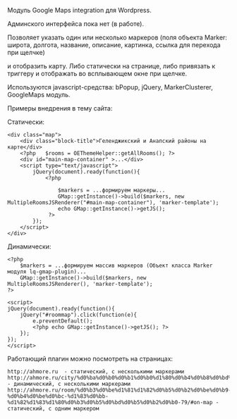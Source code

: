 Модуль Google Maps integration для Wordpress.

Админского интерфейса пока нет (в работе).


Позволяет указать один или несколько маркеров 
(поля объекта Marker: широта, долгота, название, описание, картинка, ссылка для перехода при щелчке)

и отобразить карту. Либо статически на странице, либо привязать к триггеру и отображать во всплывающем окне при щелчке.

Используются javascript-средства: bPopup, jQuery, MarkerClusterer, GoogleMaps модуль.

Примеры внедрения в тему сайта: 

Статически: 
```
<div class="map">
	<div class="block-title">Геленджикский и Анапский районы на карте</div>
	<?php	$rooms = OEThemeHelper::getAllRooms(); ?>
	<div id="main-map-container" >...</div>
	<script type="text/javascript">
		jQuery(document).ready(function(){ 
			<?php
				
				$markers = ...формируем маркеры...
				GMap::getInstance()->build($markers, new MultipleRoomsJSRenderer("#main-map-container"), 'marker-template');
			    echo GMap::getInstance()->getJS();
		     ?>
		});
	</script>
</div>
```



Динамически:

```
<?php
	$markers = ...формируем массив маркеров (Объект класса Marker модуля lq-gmap-plugin)...
	GMap::getInstance()->build($markers, new MultipleRoomsJSRenderer(), 'marker-template');
?>

<script>
jQuery(document).ready(function(){
	jQuery("#roommap").click(function(e){
		e.preventDefault();
		<?php echo GMap::getInstance()->getJS(); ?>
	});
});
</script>
```



Работающий плагин можно посмотреть на страницах:

```
http://ahmore.ru  - статический, с несколькими маркерами
http://ahmore.ru/city/%d0%ba%d0%b0%d0%b1%d0%b0%d1%80%d0%b4%d0%b8%d0%bd%d0%ba%d0%b0/ - динамический, с несколькими маркерами
http://ahmore.ru/room/%d0%b3%d0%be%d1%81%d1%82%d0%b5%d0%b2%d0%be%d0%b9-%d0%b4%d0%be%d0%bc-%d1%83%d0%bb-%d1%82%d1%83%d1%80%d0%b3%d0%b5%d0%bd%d0%b5%d0%b2%d0%b0-79/#on-map - статический, с одним маркером
```

